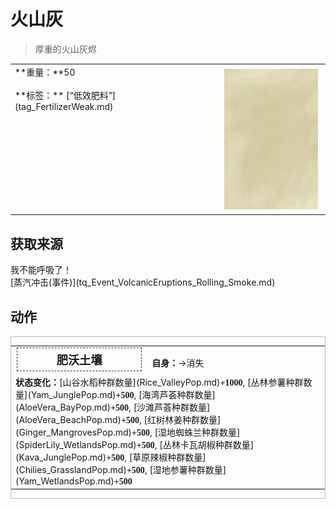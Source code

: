 # 火山灰  
> 厚重的火山灰烬  
  
<table class="table table-bordered" data-toggle="table"  data-show-header="false"><thead style="display:none"><tr ><th  style="width:50%;text-align:left;vertical-align:top;"  >title</th><th  style="width:50%;text-align:left;vertical-align:top;"  ></th></tr></thead><tr ><td  style="width:50%;text-align:left;vertical-align:top;"  >**重量：**50<br><br>**标签：**	[“低效肥料”](tag_FertilizerWeak.md)</td><td  style="width:50%;text-align:left;vertical-align:top;"  ><div style="float:right; margin:5px"><div class="gamecard" style="width:150px; height:225px;"><a href="tq_Nc_VolcanicEruption_Volcanic_Ash.md" style="color:black"><img class="bg" decoding="async" src="Sprite/BG_SandTop.png" href="a.md" style="max-width:150px;max-height:225px;"><img decoding="async" src="Sprite/Ash.png" class="cardimageNoBack" style="transform: translate(-50%, 0%) scale(0.4398826979472141);"><span style="font-size: 25px;">火山灰</span></a></div></div></td></tr></tbody></table>  
  
## 获取来源  
<div style="display:inline-block"><div class="gamedatalist" style="text-align:left;min-width:200px;min-height:0px;"><div style="display:inline-block"><div style="display:inline-block;vertical-align:middle;">我不能呼吸了！</div><div style="display:inline-block;vertical-align:middle;">[蒸汽冲击(事件)](tq_Event_VolcanicEruptions_Rolling_Smoke.md)</div></div></div></div>  
  
## 动作  
<div  style="border:1px solid #BBB"><table><tr><td rowspan="2" style="width:200px;text-align:center;font-size:1.3em;font-weight:bold"><div style="padding:5px;border:1px dashed #333"><div>肥沃土壤</div></div></td><td></td></tr><tr><td><b>自身：</b>→消失</td></tr><tr><td colspan="2"><b>状态变化：</b>[山谷水稻种群数量](Rice_ValleyPop.md)<span style="font-family:ui-monospace"><b>+1000</b></span>, [丛林参薯种群数量](Yam_JunglePop.md)<span style="font-family:ui-monospace"><b>+500</b></span>, [海湾芦荟种群数量](AloeVera_BayPop.md)<span style="font-family:ui-monospace"><b>+500</b></span>, [沙滩芦荟种群数量](AloeVera_BeachPop.md)<span style="font-family:ui-monospace"><b>+500</b></span>, [红树林姜种群数量](Ginger_MangrovesPop.md)<span style="font-family:ui-monospace"><b>+500</b></span>, [湿地蜘蛛兰种群数量](SpiderLily_WetlandsPop.md)<span style="font-family:ui-monospace"><b>+500</b></span>, [丛林卡瓦胡椒种群数量](Kava_JunglePop.md)<span style="font-family:ui-monospace"><b>+500</b></span>, [草原辣椒种群数量](Chilies_GrasslandPop.md)<span style="font-family:ui-monospace"><b>+500</b></span>, [湿地参薯种群数量](Yam_WetlandsPop.md)<span style="font-family:ui-monospace"><b>+500</b></span></td></tr></table></div>  
  
  


<script>document.title="火山灰 - 卡牌生存百科 Card Survival Wiki";</script>